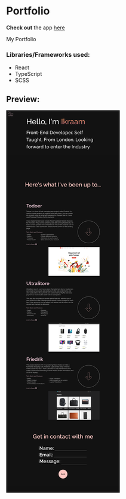 # Portfolio

**Check out** the app [here](https://ikraam-portfolio.netlify.app/)

My Portfolio

### Libraries/Frameworks used:

- React
- TypeScript
- SCSS

## Preview:

![Preview](/preview.png)
